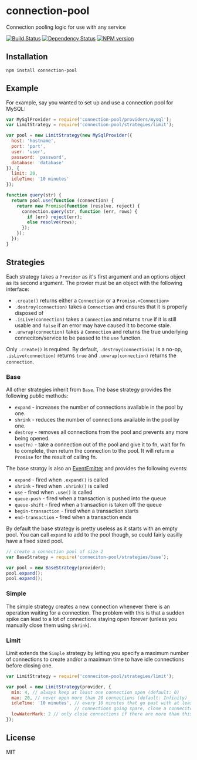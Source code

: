 # connection-pool

Connection pooling logic for use with any service

[![Build Status](https://travis-ci.org/ForbesLindesay/connection-pool.png?branch=master)](https://travis-ci.org/ForbesLindesay/connection-pool)
[![Dependency Status](https://gemnasium.com/ForbesLindesay/connection-pool.png)](https://gemnasium.com/ForbesLindesay/connection-pool)
[![NPM version](https://badge.fury.io/js/connection-pool.png)](http://badge.fury.io/js/connection-pool)

## Installation

    npm install connection-pool

## Example

For example, say you wanted to set up and use a connection pool for MySQL:

```js
var MySqlProvider = require('connection-pool/providers/mysql');
var LimitStrategy = require('connection-pool/strategies/limit');

var pool = new LimitStrategy(new MySqlProvider({
  host: 'hostname',
  port: 'port',
  user: 'user',
  password: 'password',
  database: 'database'
}), {
  limit: 20,
  idleTime: '10 minutes'
});

function query(str) {
  return pool.use(function (connection) {
    return new Promise(function (resolve, reject) {
      connection.query(str, function (err, rows) {
        if (err) reject(err);
        else resolve(rows);
      });
    });
  });
}
```

## Strategies

Each strategy takes a `Provider` as it's first argument and an options object as its second argument.  The provier must be an object with the following interface:

 - `.create()` returns either a `Connection` or a `Promise.<Connection>`
 - `.destroy(connection)` takes a `Connection` and ensures that it is properly disposed of
 - `.isLive(connection)` takes a `Connection` and returns `true` if it is still usable and `false` if an error may have caused it to become stale.
 - `.unwrap(connection)` takes a `Connection` and returns the true underlying conneciton/service to be passed to the `use` function.

Only `.create()` is required.  By default, `.destroy(connectioin)` is a no-op, `.isLive(connection)` returns `true` and `.unwrap(connection)` returns the `connection`.

### Base

All other strategies inherit from `Base`.  The base strategy provides the following public methods:

 - `expand` - increases the number of connections available in the pool by one.
 - `shrink` - reduces the number of connections available in the pool by one.
 - `destroy` - removes all connections from the pool and prevents any more being opened.
 - `use(fn)` - take a connection out of the pool and give it to fn, wait for fn to complete, then return the connection to the pool.  It will return a `Promise` for the result of calling fn.

The base stratgy is also an [EventEmitter](http://nodejs.org/api/events.html) and provides the following events:

 - `expand` - fired when `.expand()` is called
 - `shrink` - fired when `.shrink()` is called
 - `use` - fired when `.use()` is called
 - `queue-push` - fired when a transaction is pushed into the queue
 - `queue-shift` - fired when a transaction is taken off the queue
 - `begin-transaction` - fired when a transaction starts
 - `end-transaction` - fired when a transaction ends

By default the base strategy is pretty useless as it starts with an empty pool.  You can call `expand` to add to the pool though, so could fairly easilly have a fixed sized pool.

```js
// create a connection pool of size 2
var BaseStrategy = require('conneciton-pool/strategies/base');

var pool = new BaseStrategy(provider);
pool.expand();
pool.expand();
```

### Simple

The simple strategy creates a new connection whenever there is an operation waiting for a connection.  The problem with this is that a sudden spike can lead to a lot of connections staying open forever (unless you manually close them using `shrink`).

### Limit

Limit extends the `Simple` strategy by letting you specify a maximum number of connections to create and/or a maximum time to have idle connections before closing one.

```js
var LimitStrategy = require('conneciton-pool/strategies/limit');

var pool = new LimitStrategy(provider, {
  min: 4, // always keep at least one connection open (default: 0)
  max: 20, // never open more than 20 connections (default: Infinity)
  idleTime: '10 minutes', // every 10 minutes that go past with at least the `lowWaterMark` number of
                          // connections going spare, close a conneciton (default: Infinity)
  lowWaterMark: 2 // only close connections if there are more than this many spare (default: 0)
});
```

## License

  MIT
